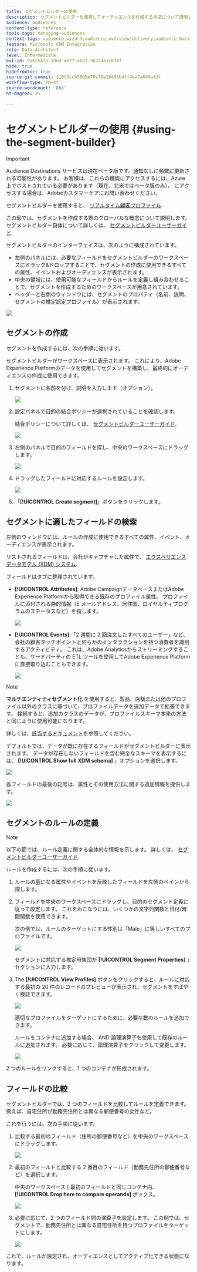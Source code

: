 ```yaml
---
title: セグメントビルダーの使用
description: セグメントビルダーを使用してオーディエンスを作成する方法について説明します。
audience: audiences
content-type: reference
topic-tags: managing-audiences
context-tags: audience,wizard;audience,overview;delivery,audience,back
feature: Microsoft CRM Integration
role: Data Architect
level: Intermediate
exl-id: 9a6c542e-10ed-4e77-abb3-36324e1cb38f
hide: true
hidefromtoc: true
source-git-commit: 110f3ccb5865e70c78e18485b4ff4ba7a648af3f
workflow-type: tm+mt
source-wordcount: '866'
ht-degree: 3%

---
```


# セグメントビルダーの使用 {#using-the-segment-builder}

>[!IMPORTANT]
>
>Audience Destinations サービスは現在ベータ版です。通知なしに頻繁に更新される可能性があります。 お客様は、これらの機能にアクセスするには、Azure 上でホストされている必要があります（現在、北米ではベータ版のみ）。 にアクセスする場合は、Adobeカスタマーケアにお問い合わせください。

セグメントビルダーを使用すると、 [リアルタイム顧客プロファイル](https://experienceleague.adobe.com/docs/experience-platform/profile/home.html).

この節では、セグメントを作成する際のグローバルな概念について説明します。 セグメントビルダー自体について詳しくは、 [セグメントビルダーユーザーガイド](https://experienceleague.adobe.com/docs/experience-platform/segmentation/ui/overview.html).

セグメントビルダーのインターフェイスは、次のように構成されています。

* 左側のパネルには、必要なフィールドをセグメントビルダーのワークスペースにドラッグ&amp;ドロップすることで、セグメントの作成に使用できるすべての属性、イベントおよびオーディエンスが表示されます。
* 中央の領域には、使用可能なフィールドからルールを定義し組み合わせることで、セグメントを作成するためのワークスペースが用意されています。
* ヘッダーと右側のウィンドウには、セグメントのプロパティ（名前、説明、セグメントの推定認定プロファイル）が表示されます。

![](assets/aep_audiences_interface.png)

## セグメントの作成

セグメントを作成するには、次の手順に従います。

セグメントビルダーがワークスペースに表示されます。 これにより、Adobe Experience Platformのデータを使用してセグメントを構築し、最終的にオーディエンスの作成に使用できます。

1. セグメントに名前を付け、説明を入力します（オプション）。

   ![](assets/aep_audiences_creation_edit_name.png)

1. 設定パネルで目的の結合ポリシーが選択されていることを確認します。

   結合ポリシーについて詳しくは、 [セグメントビルダーユーザーガイド](https://experienceleague.adobe.com/docs/experience-platform/segmentation/ui/overview.html).

   ![](assets/aep_audiences_mergepolicy.png)

1. 左側のパネルで目的のフィールドを探し、中央のワークスペースにドラッグします。

   ![](assets/aep_audiences_dragfield.png)

1. ドラッグしたフィールドに対応するルールを設定します。

   ![](assets/aep_audiences_configure_rules.png)

1. 「**[!UICONTROL Create segment]**」ボタンをクリックします。

## セグメントに適したフィールドの検索

左側のウィンドウには、ルールの作成に使用できるすべての属性、イベント、オーディエンスが表示されます。

リストされるフィールドは、会社がキャプチャした属性で、 [エクスペリエンスデータモデル (XDM) システム](https://experienceleague.adobe.com/docs/experience-platform/xdm/home.html).

フィールドはタブに整理されています。

* **[!UICONTROL Attributes]**: Adobe CampaignデータベースまたはAdobe Experience Platformから取得できる既存のプロファイル属性。 プロファイルに添付される静的情報（E メールアドレス、居住国、ロイヤルティプログラムのステータスなど）を指します。

  ![](assets/aep_audiences_attributestab.png)

* **[!UICONTROL Events]**:「2 週間に 2 回注文したすべてのユーザー」など、会社の顧客タッチポイントと何らかのインタラクションを持つ消費者を識別するアクティビティ。 これは、Adobe Analyticsからストリーミングすることも、サードパーティの ETL ツールを使用してAdobe Experience Platformに直接取り込むこともできます。

  ![](assets/aep_audiences_eventstab.png)

>[!NOTE]
>
>**マルチエンティティセグメント化** を使用すると、製品、店舗または他のプロファイル以外のクラスに基づいて、プロファイルデータを追加データで拡張できます。 接続すると、追加のクラスのデータが、プロファイルスキーマ本来の方法と同じように使用可能になります。
>
>詳しくは、[該当するドキュメント](https://experienceleague.adobe.com/docs/experience-platform/segmentation/multi-entity-segmentation.html)を参照してください。

デフォルトでは、データが既に存在するフィールドがセグメントビルダーに表示されます。 データが存在しないフィールドを含む完全なスキーマを表示するには、 **[!UICONTROL Show full XDM schema]** 」オプションを選択します。

![](assets/aep_audiences_populatedfields.png)

各フィールドの最後の記号は、属性とその使用方法に関する追加情報を提供します。

![](assets/aep_audiences_isymbol.png)

## セグメントのルールの定義

>[!NOTE]
>
>以下の節では、ルール定義に関する全体的な情報を示します。 詳しくは、 [セグメントビルダーユーザーガイド](https://experienceleague.adobe.com/docs/experience-platform/segmentation/ui/overview.html).

ルールを作成するには、次の手順に従います。

1. ルールの基になる属性やイベントを反映したフィールドを左側のペインから探します。

1. フィールドを中央のワークスペースにドラッグし、目的のセグメント定義に従って設定します。 これをおこなうには、いくつかの文字列関数と日付/時間関数を使用できます。

   次の例では、ルールのターゲットにする性別は「Male」に等しいすべてのプロファイルです。

   ![](assets/aep_audiences_malegender.png)

   セグメントに対応する推定母集団が **[!UICONTROL Segment Properties]** 」セクションに入力します。

1. The **[!UICONTROL View Profiles]** ボタンをクリックすると、ルールに対応する最初の 20 件のレコードのプレビューが表示され、セグメントをすばやく検証できます。

   ![](assets/aep_audiences_samplepreview.png)

   適切なプロファイルをターゲットにするために、必要な数のルールを追加できます。

   ルールをコンテナに追加する場合、 AND 論理演算子を使用して既存のルールに追加されます。 必要に応じて、論理演算子をクリックして変更します。

   ![](assets/aep_audiences_andoperator.png)

2 つのルールをリンクすると、1 つのコンテナが形成されます。

## フィールドの比較

セグメントビルダーでは、2 つのフィールドを比較してルールを定義できます。 例えば、自宅住所が勤務先住所とは異なる郵便番号の女性など。

これを行うには、次の手順に従います。

1. 比較する最初のフィールド（住所の郵便番号など）を中央のワークスペースにドラッグします。

   ![](assets/aep_audiences_comparing_1.png)

1. 最初のフィールドと比較する 2 番目のフィールド（勤務先住所の郵便番号など）を選択します。

   中央のワークスペース ( 最初のフィールドと同じコンテナ内、 **[!UICONTROL Drop here to compare operands]** ボックス。

   ![](assets/aep_audiences_comparing_2.png)

1. 必要に応じて、2 つのフィールド間の演算子を設定します。 この例では、セグメントで、勤務先住所とは異なる自宅住所を持つプロファイルをターゲットにします。

   ![](assets/aep_audiences_comparing_3.png)

これで、ルールが設定され、オーディエンスとしてアクティブ化できる状態になります。
